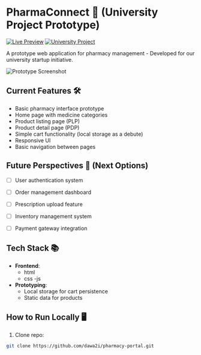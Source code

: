 # PharmaConnect 💊 (University Project Prototype)

[![Live Preview](https://img.shields.io/badge/demo-preview-blue)](https://pharmacy-portal-nine.vercel.app/)
[![University Project](https://img.shields.io/badge/type-university_project-orange)]()

A prototype web application for pharmacy management - Developed for our university startup initiative.

![Prototype Screenshot](./public/screenshot.png) <!--  -->

## Current Features 🛠️
- Basic pharmacy interface prototype
- Home page with medicine categories
- Product listing page (PLP)
- Product detail page (PDP)
- Simple cart functionality (local storage as a debute)
- Responsive UI 
- Basic navigation between pages

## Future Perspectives 🚀 (Next Options)
- [ ] User authentication system
- [ ] Order management dashboard
- [ ] Prescription upload feature
- [ ] Inventory management system
- [ ] Payment gateway integration


## Tech Stack 📚
- **Frontend**: 
  - html
  - css
  -js
- **Prototyping**:
  - Local storage for cart persistence
  - Static data for products


## How to Run Locally 🖥️
1. Clone repo:
```bash
git clone https://github.com/dawa2i/pharmacy-portal.git
